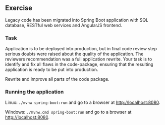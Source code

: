 ## Exercise

Legacy code has been migrated into Spring Boot application with 
SQL database, RESTful web services and AngularJS frontend.

### Task

Application is to be deployed into production, but in final code review step
serious doubts were raised about the quality of the application. The reviewers
recommendation was a full application rewrite. Your task is to identify and fix
all flaws in the code-package, ensuring that the resulting application is ready
to be put into production.

Rewrite and improve all parts of the code package.

### Running the application

Linux:
`./mvnw spring-boot:run` and go to a browser at [http://localhost:8080](http://localhost:8080).

Windows:
`./mvnw.cmd spring-boot:run` and go to a browser at [http://localhost:8080](http://localhost:8080).
